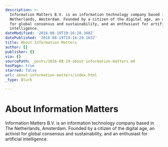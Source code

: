 ```yaml
---
description: >-
  Information Matters B.V. is an information technology company based in The
  Netherlands, Amsterdam. Founded by a citizen of the digital age, an activist
  for global consensus and sustainability, and an enthusiast for artificial
  intelligence.
dateModified: '2016-08-19T19:16:28.308Z'
datePublished: '2016-08-19T19:16:29.163Z'
title: About Information Matters
author: []
publisher: {}
via: {}
sourcePath: _posts/2016-08-19-about-information-matters.md
hasPage: true
starred: false
url: about-information-matters/index.html
_type: Blurb

---
```

# About Information Matters

Information Matters B.V. is an information technology company based in The Netherlands, Amsterdam. Founded by a citizen of the digital age, an activist for global consensus and sustainability, and an enthusiast for artificial intelligence.